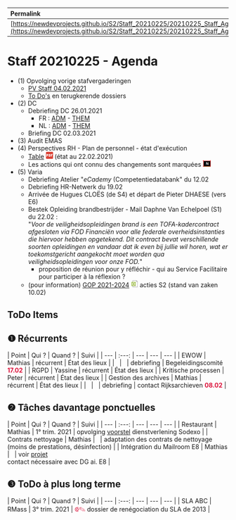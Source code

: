 <link rel="stylesheet" href="https://newdevprojects.github.io/S2/S2.css">
<link rel="stylesheet" href="S2.css">

&nbsp;

&nbsp;

| Permalink |
| :--- |
| [https://newdevprojects.github.io/S2/Staff_20210225/20210225_Staff_Agenda.html](https://newdevprojects.github.io/S2/Staff_20210225/20210225_Staff_Agenda.html) | 

# Staff 20210225 - Agenda

* (1) Opvolging vorige stafvergaderingen
	* [PV Staff 04.02.2021](https://newdevprojects.github.io/S2/Staff_20210204/20210204_Staff_PV.html)
	* [To Do's](#todo) en terugkerende dossiers
* (2) DC 
	* Debriefing DC 26.01.2021
		* FR : [ADM](https://newdevprojects.github.io/S2/Staff/20210209_Adm_FR.pdf) - [THEM](https://newdevprojects.github.io/S2/Staff/20210209_Them_FR.pdf)
		* NL : [ADM](https://newdevprojects.github.io/S2/Staff/20210209_Adm_NL.pdf) - [THEM](https://newdevprojects.github.io/S2/Staff/20210209_Them_NL.pdf)
	* Briefing DC 02.03.2021
* (3) Audit EMAS
* (4) Perspectives RH - Plan de personnel - état d'exécution
	* [Table](TablePlansPersonnel_20210222.pdf) ![](pdf.png) (état au 22.02.2021)
	* Les actions qui ont connu des changements sont marquées ![](table_NEW.png)
* (5) Varia
	* Debriefing Atelier "*eCademy* (Competentiedatabank" du 12.02
	* Debriefing HR-Netwerk du 19.02
	* Arrivée de Hugues CLOËS (de S4) et départ de Pieter DHAESE (vers E6)
	* Bestek Opleiding brandbestrijder - Mail Daphne Van Echelpoel (S1) du 22.02 :<br>"*Voor de veiligheidsopleidingen brand is een TOFA-kadercontract afgesloten via FOD Financiën voor alle federale overheidsinstanties die hiervoor hebben opgetekend. Dit contract bevat verschillende soorten opleidingen en vandaar dat ik even bij jullie wil horen, wat er toekomstgericht aangekocht moet worden qua veiligheidsopleidingen voor onze FOD.*"
		* proposition de réunion pour y réfléchir - qui au Service Facilitaire pour participer à la réflexion ?
	* (pour information) [GOP 2021-2024](GOP_2021-2024_InputsS2.xlsx) ![](excel.png) acties S2 (stand van zaken 10.02)

<a name="todo"> </a>

## ToDo Items

## &#10102; Récurrents

| Point | Qui ? | Quand ? | Suivi |
| --- | :---: | --- | --- | --- |
| EWOW | Mathias | récurrent | &Eacute;tat des lieux |
| &nbsp; | &nbsp; | debriefing | Begeleidingscomité <font color="crimson"><b>17.02</b></font> |
| RGPD | Yassine | récurrent | &Eacute;tat des lieux |
| Kritische processen | Peter | récurrent | &Eacute;tat des lieux |
| Gestion des archives | Mathias | récurrent | &Eacute;tat des lieux |
| &nbsp; | &nbsp; | debriefing | contact Rijksarchieven <font color="crimson"><b>08.02</b></font> |

## &#10103; Tâches davantage ponctuelles

| Point | Qui ? | Quand ? | Suivi |
| --- | :---: | --- | --- | --- |
| Restaurant | Mathias | 1° trim. 2021 | opvolging [voorstel](https://newdevprojects.github.io/S2/Staff_20210107/20210107_Sodexo_aangepaste_werking.pdf) dienstverlening Sodexo |
| Contrats nettoyage | Mathias | &nbsp; | adaptation des contrats de nettoyage (moins de prestations, désinfection) |
| Intégration du Mailroom E8 | Mathias | &nbsp; | voir [projet](https://newdevprojects.github.io/S2/Staff_20210204/Nota_verzendingsdienst_E8.pdf)<br>contact nécessaire avec DG ai. E8 |

## &#10104; ToDo à plus long terme

| Point | Qui ? | Quand ? | Suivi |
| --- | :---: | --- | --- | --- |
| SLA ABC | RMass | 3° trim. 2021 | <font color="crimson" size="3px">&#10179;&#9998;</font> dossier de renégociation du SLA de 2013 |

